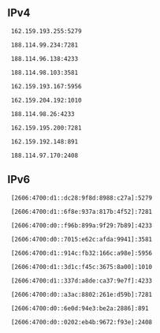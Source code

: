 ## IPv4
```
 162.159.193.255:5279
```
```
 188.114.99.234:7281
```
```
 188.114.96.138:4233
```
```
 188.114.98.103:3581
```
```
 162.159.193.167:5956
```
```
 162.159.204.192:1010
```
```
 188.114.98.26:4233
```
```
 162.159.195.200:7281
```
```
 162.159.192.148:891
```
```
 188.114.97.170:2408
```

## IPv6
```
 [2606:4700:d1::dc28:9f8d:8988:c27a]:5279
```
```
 [2606:4700:d1::6f8e:937a:817b:4f52]:7281
```
```
 [2606:4700:d0::f96b:899a:9f29:7b89]:4233
```
```
 [2606:4700:d0::7015:e62c:afda:9941]:3581
```
```
 [2606:4700:d1::914c:fb32:166c:a98e]:5956
```
```
 [2606:4700:d1::3d1c:f45c:3675:8a00]:1010
```
```
 [2606:4700:d1::337d:a8de:ca37:9e7f]:4233
```
```
 [2606:4700:d0::a3ac:8802:261e:d59b]:7281
```
```
 [2606:4700:d0::6e0d:94e3:be2a:2886]:891
```
```
 [2606:4700:d0::0202:eb4b:9672:f93e]:2408
```
